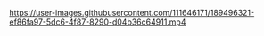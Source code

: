 https://user-images.githubusercontent.com/111646171/189496321-ef86fa97-5dc6-4f87-8290-d04b36c64911.mp4
